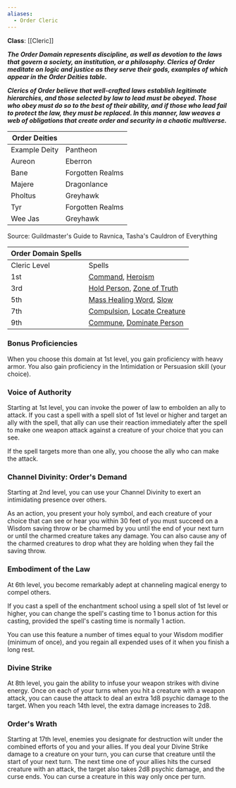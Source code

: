 ```yaml
---
aliases:
  - Order Cleric
---
```

**Class**: [[Cleric]] 

**_The Order Domain represents discipline, as well as devotion to the laws that govern a society, an institution, or a philosophy. Clerics of Order meditate on logic and justice as they serve their gods, examples of which appear in the Order Deities table._**

**_Clerics of Order believe that well-crafted laws establish legitimate hierarchies, and those selected by law to lead must be obeyed. Those who obey must do so to the best of their ability, and if those who lead fail to protect the law, they must be replaced. In this manner, law weaves a web of obligations that create order and security in a chaotic multiverse._**

|Order Deities|   |
|---|---|
|Example Deity|Pantheon|
|Aureon|Eberron|
|Bane|Forgotten Realms|
|Majere|Dragonlance|
|Pholtus|Greyhawk|
|Tyr|Forgotten Realms|
|Wee Jas|Greyhawk|

Source: Guildmaster's Guide to Ravnica, Tasha's Cauldron of Everything

|Order Domain Spells|   |
|---|---|
|Cleric Level|Spells|
|1st|[Command](http://dnd5e.wikidot.com/spell:command), [Heroism](http://dnd5e.wikidot.com/spell:heroism)|
|3rd|[Hold Person](http://dnd5e.wikidot.com/spell:hold-person), [Zone of Truth](http://dnd5e.wikidot.com/spell:zone-of-truth)|
|5th|[Mass Healing Word](http://dnd5e.wikidot.com/spell:mass-healing-word), [Slow](http://dnd5e.wikidot.com/spell:slow)|
|7th|[Compulsion](http://dnd5e.wikidot.com/spell:compulsion), [Locate Creature](http://dnd5e.wikidot.com/spell:locate-creature)|
|9th|[Commune](http://dnd5e.wikidot.com/spell:commune), [Dominate Person](http://dnd5e.wikidot.com/spell:dominate-person)|

### Bonus Proficiencies

When you choose this domain at 1st level, you gain proficiency with heavy armor. You also gain proficiency in the Intimidation or Persuasion skill (your choice).

### Voice of Authority

Starting at 1st level, you can invoke the power of law to embolden an ally to attack. If you cast a spell with a spell slot of 1st level or higher and target an ally with the spell, that ally can use their reaction immediately after the spell to make one weapon attack against a creature of your choice that you can see.

If the spell targets more than one ally, you choose the ally who can make the attack.

### Channel Divinity: Order's Demand

Starting at 2nd level, you can use your Channel Divinity to exert an intimidating presence over others.

As an action, you present your holy symbol, and each creature of your choice that can see or hear you within 30 feet of you must succeed on a Wisdom saving throw or be charmed by you until the end of your next turn or until the charmed creature takes any damage. You can also cause any of the charmed creatures to drop what they are holding when they fail the saving throw.

### Embodiment of the Law

At 6th level, you become remarkably adept at channeling magical energy to compel others.

If you cast a spell of the enchantment school using a spell slot of 1st level or higher, you can change the spell's casting time to 1 bonus action for this casting, provided the spell's casting time is normally 1 action.

You can use this feature a number of times equal to your Wisdom modifier (minimum of once), and you regain all expended uses of it when you finish a long rest.

### Divine Strike

At 8th level, you gain the ability to infuse your weapon strikes with divine energy. Once on each of your turns when you hit a creature with a weapon attack, you can cause the attack to deal an extra 1d8 psychic damage to the target. When you reach 14th level, the extra damage increases to 2d8.

### Order's Wrath

Starting at 17th level, enemies you designate for destruction wilt under the combined efforts of you and your allies. If you deal your Divine Strike damage to a creature on your turn, you can curse that creature until the start of your next turn. The next time one of your allies hits the cursed creature with an attack, the target also takes 2d8 psychic damage, and the curse ends. You can curse a creature in this way only once per turn.